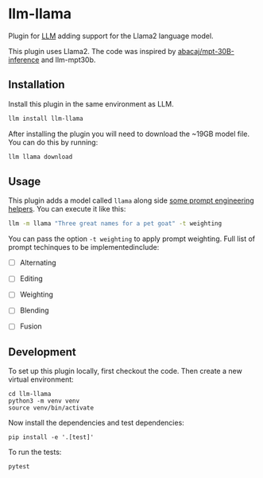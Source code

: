 # llm-llama



Plugin for [LLM](https://llm.datasette.io/) adding support for the Llama2 language model.

This plugin uses Llama2. The code was inspired by [abacaj/mpt-30B-inference](https://github.com/abacaj/mpt-30B-inference) and llm-mpt30b.

## Installation

Install this plugin in the same environment as LLM.
```bash
llm install llm-llama
```
After installing the plugin you will need to download the ~19GB model file. You can do this by running:

```bash
llm llama download
```

## Usage

This plugin adds a model called `llama` along side [some prompt engineering helpers](https://gist.github.com/Hellisotherpeople/45c619ee22aac6865ca4bb328eb58faf). You can execute it like this:

```bash
llm -m llama "Three great names for a pet goat" -t weighting
```

You can pass the option `-t weighting` to apply prompt weighting. Full list of prompt techinques to be implementedinclude:

- [ ] Alternating
- [ ] Editing
- [ ] Weighting
- [ ] Blending
- [ ] Fusion

 

## Development

To set up this plugin locally, first checkout the code. Then create a new virtual environment:

    cd llm-llama
    python3 -m venv venv
    source venv/bin/activate

Now install the dependencies and test dependencies:

    pip install -e '.[test]'

To run the tests:

    pytest
